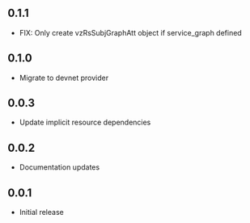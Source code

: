 ## 0.1.1

- FIX: Only create vzRsSubjGraphAtt object if service_graph defined

## 0.1.0

- Migrate to devnet provider

## 0.0.3

- Update implicit resource dependencies

## 0.0.2

- Documentation updates

## 0.0.1

- Initial release
